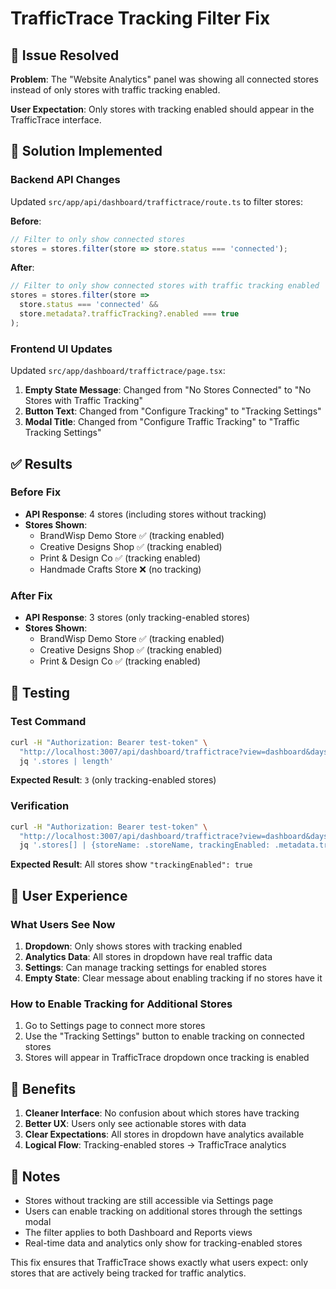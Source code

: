 # TrafficTrace Tracking Filter Fix

## 🐛 Issue Resolved

**Problem**: The "Website Analytics" panel was showing all connected stores instead of only stores with traffic tracking enabled.

**User Expectation**: Only stores with tracking enabled should appear in the TrafficTrace interface.

## 🔧 Solution Implemented

### Backend API Changes
Updated `src/app/api/dashboard/traffictrace/route.ts` to filter stores:

**Before**:
```javascript
// Filter to only show connected stores
stores = stores.filter(store => store.status === 'connected');
```

**After**:
```javascript
// Filter to only show connected stores with traffic tracking enabled
stores = stores.filter(store => 
  store.status === 'connected' && 
  store.metadata?.trafficTracking?.enabled === true
);
```

### Frontend UI Updates
Updated `src/app/dashboard/traffictrace/page.tsx`:

1. **Empty State Message**: Changed from "No Stores Connected" to "No Stores with Traffic Tracking"
2. **Button Text**: Changed from "Configure Tracking" to "Tracking Settings"
3. **Modal Title**: Changed from "Configure Traffic Tracking" to "Traffic Tracking Settings"

## ✅ Results

### Before Fix
- **API Response**: 4 stores (including stores without tracking)
- **Stores Shown**: 
  - BrandWisp Demo Store ✅ (tracking enabled)
  - Creative Designs Shop ✅ (tracking enabled)  
  - Print & Design Co ✅ (tracking enabled)
  - Handmade Crafts Store ❌ (no tracking)

### After Fix
- **API Response**: 3 stores (only tracking-enabled stores)
- **Stores Shown**:
  - BrandWisp Demo Store ✅ (tracking enabled)
  - Creative Designs Shop ✅ (tracking enabled)
  - Print & Design Co ✅ (tracking enabled)

## 🧪 Testing

### Test Command
```bash
curl -H "Authorization: Bearer test-token" \
  "http://localhost:3007/api/dashboard/traffictrace?view=dashboard&days=30" | \
  jq '.stores | length'
```

**Expected Result**: `3` (only tracking-enabled stores)

### Verification
```bash
curl -H "Authorization: Bearer test-token" \
  "http://localhost:3007/api/dashboard/traffictrace?view=dashboard&days=30" | \
  jq '.stores[] | {storeName: .storeName, trackingEnabled: .metadata.trafficTracking.enabled}'
```

**Expected Result**: All stores show `"trackingEnabled": true`

## 🎯 User Experience

### What Users See Now
1. **Dropdown**: Only shows stores with tracking enabled
2. **Analytics Data**: All stores in dropdown have real traffic data
3. **Settings**: Can manage tracking settings for enabled stores
4. **Empty State**: Clear message about enabling tracking if no stores have it

### How to Enable Tracking for Additional Stores
1. Go to Settings page to connect more stores
2. Use the "Tracking Settings" button to enable tracking on connected stores
3. Stores will appear in TrafficTrace dropdown once tracking is enabled

## 🚀 Benefits

1. **Cleaner Interface**: No confusion about which stores have tracking
2. **Better UX**: Users only see actionable stores with data
3. **Clear Expectations**: All stores in dropdown have analytics available
4. **Logical Flow**: Tracking-enabled stores → TrafficTrace analytics

## 📝 Notes

- Stores without tracking are still accessible via Settings page
- Users can enable tracking on additional stores through the settings modal
- The filter applies to both Dashboard and Reports views
- Real-time data and analytics only show for tracking-enabled stores

This fix ensures that TrafficTrace shows exactly what users expect: only stores that are actively being tracked for traffic analytics. 